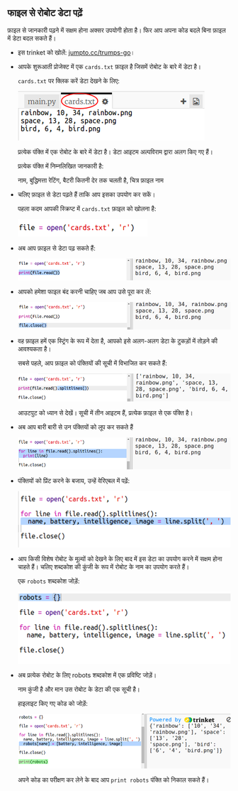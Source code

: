 ## फाइल से रोबोट डेटा पढ़ें

फ़ाइल से जानकारी पढ़ने में सक्षम होना अक्सर उपयोगी होता है। फिर आप अपना कोड बदले बिना फ़ाइल में डेटा बदल सकते हैं।

+ इस trinket को खोलें: <a href="http://jumpto.cc/trumps-go" target="_blank">jumpto.cc/trumps-go</a>।

+ आपके शुरूआती प्रोजेक्ट में एक `cards.txt` फ़ाइल है जिसमें रोबोट के बारे में डेटा है।
    
    `cards.txt` पर क्लिक करें डेटा देखने के लिए:
    
    ![स्क्रीनशॉट](images/robotrumps-cards.png)
    
    प्रत्येक पंक्ति में एक रोबोट के बारे में डेटा है। डेटा आइटम अल्पविराम द्वारा अलग किए गए हैं।
    
    प्रत्येक पंक्ति में निम्नलिखित जानकारी है:
    
    नाम, बुद्धिमत्ता रेटिंग, बैटरी कितनी देर तक चलती है, चित्र फ़ाइल नाम

+ चलिए फ़ाइल से डेटा पढ़ते हैं ताकि आप इसका उपयोग कर सकें।
    
    पहला कदम आपकी स्क्रिप्ट में `cards.txt` फ़ाइल को खोलना है:
    
    ![स्क्रीनशॉट](images/robotrumps-open.png)

+ अब आप फ़ाइल से डेटा पढ़ सकते हैं:
    
    ![स्क्रीनशॉट](images/robotrumps-read.png)

+ आपको हमेशा फाइल बंद करनी चाहिए जब आप उसे पूरा कर लें:
    
    ![स्क्रीनशॉट](images/robotrumps-close.png)

+ वह फ़ाइल हमें एक स्ट्रिंग के रूप में देता है, आपको इसे अलग-अलग डेटा के टुकड़ों में तोड़ने की आवश्यकता है।
    
    सबसे पहले, आप फ़ाइल को पंक्तियों की सूची में विभाजित कर सकते हैं:
    
    ![स्क्रीनशॉट](images/robotrumps-lines.png)
    
    आउटपुट को ध्यान से देखें। सूची में तीन आइटम हैं, प्रत्येक फ़ाइल से एक पंक्ति है।

+ अब आप बारी बारी से उन पंक्तियों को लूप कर सकते हैं
    
    ![स्क्रीनशॉट](images/robotrumps-loop.png)

+ पंक्तियों को प्रिंट करने के बजाय, उन्हें वेरिएबल में पढ़ें:
    
    ![स्क्रीनशॉट](images/robotrumps-variables.png)

+ आप किसी विशेष रोबोट के मूल्यों को देखने के लिए बाद में इस डेटा का उपयोग करने में सक्षम होना चाहते हैं। चलिए शब्दकोश की कुंजी के रूप में रोबोट के नाम का उपयोग करते हैं।
    
    एक `robots` शब्दकोश जोड़ें:
    
    ![स्क्रीनशॉट](images/robotrumps-dict.png)

+ अब प्रत्येक रोबोट के लिए robots शब्दकोश में एक प्रविष्टि जोड़ें।
    
    नाम कुंजी है और मान उस रोबोट के डेटा की एक सूची है।
    
    हाइलाइट किए गए कोड को जोड़ें:
    
    ![स्क्रीनशॉट](images/robotrumps-data.png)
    
    अपने कोड का परीक्षण कर लेने के बाद आप `print robots` पंक्ति को निकाल सकते हैं।